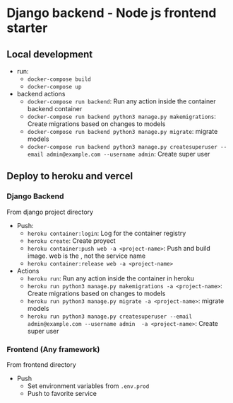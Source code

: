 # Django backend - Node js frontend starter



## Local development

- run:
  - `docker-compose build`
  - `docker-compose up`
- backend actions
  - `docker-compose run backend`: Run any action inside the container backend container
  - `docker-compose run backend python3 manage.py makemigrations`: Create migrations based on changes to models
  - `docker-compose run backend python3 manage.py migrate`: migrate models
  - `docker-compose run backend python3 manage.py createsuperuser --email admin@example.com --username admin`: Create super user


## Deploy to heroku and vercel

### Django Backend
From django project directory
- Push:
  - `heroku container:login`: Log for the container registry
  - `heroku create`: Create proyect
  - `heroku container:push web -a <project-name>`: Push and build image. web is the <process-type>, not the service name
  - `heroku container:release web -a <project-name>`
- Actions
  - `heroku run`: Run any action inside the container in heroku
  - `heroku run python3 manage.py makemigrations -a <project-name>`: Create migrations based on changes to models
  - `heroku run python3 manage.py migrate -a <project-name>`: migrate models
  - `heroku run python3 manage.py createsuperuser --email admin@example.com --username admin  -a <project-name>`: Create super user

### Frontend (Any framework)
From frontend directory

- Push
  - Set environment variables from `.env.prod`
  - Push to favorite service
